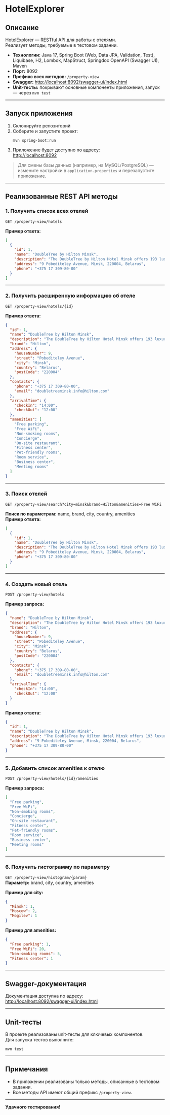 # HotelExplorer

## Описание

HotelExplorer — RESTful API для работы с отелями.  
Реализует методы, требуемые в тестовом задании.

- **Технологии:** Java 17, Spring Boot (Web, Data JPA, Validation, Test), Liquibase, H2, Lombok, MapStruct, Springdoc OpenAPI (Swagger UI), Maven
- **Порт:** 8092
- **Префикс всех методов:** `/property-view`
- **Swagger:** [http://localhost:8092/swagger-ui/index.html](http://localhost:8092/swagger-ui/index.html)
- **Unit-тесты:** покрывают основные компоненты приложения, запуск — через `mvn test`

---

## Запуск приложения

1. Склонируйте репозиторий
2. Соберите и запустите проект:
   ```
   mvn spring-boot:run
   ```
3. Приложение будет доступно по адресу:  
   [http://localhost:8092](http://localhost:8092)

> Для смены базы данных (например, на MySQL/PostgreSQL) — измените настройки в `application.properties` и перезапустите приложение.

---

## Реализованные REST API методы

### 1. Получить список всех отелей  
`GET /property-view/hotels`

**Пример ответа:**
```json
[
  {
    "id": 1,
    "name": "DoubleTree by Hilton Minsk",
    "description": "The DoubleTree by Hilton Hotel Minsk offers 193 luxurious rooms in the Belorussian capital and stunning views of Minsk city from the hotel's 20th floor ...",
    "address": "9 Pobediteley Avenue, Minsk, 220004, Belarus",
    "phone": "+375 17 309-80-00"
  }
]
```

---

### 2. Получить расширенную информацию об отеле  
`GET /property-view/hotels/{id}`

**Пример ответа:**
```json
{
  "id": 1,
  "name": "DoubleTree by Hilton Minsk",
  "description": "The DoubleTree by Hilton Hotel Minsk offers 193 luxurious rooms in the Belorussian capital and stunning views of Minsk city from the hotel's 20th floor ...",
  "brand": "Hilton",
  "address": {
    "houseNumber": 9,
    "street": "Pobediteley Avenue",
    "city": "Minsk",
    "country": "Belarus",
    "postCode": "220004"
  },
  "contacts": {
    "phone": "+375 17 309-80-00",
    "email": "doubletreeminsk.info@hilton.com"
  },
  "arrivalTime": {
    "checkIn": "14:00",
    "checkOut": "12:00"
  },
  "amenities": [
    "Free parking",
    "Free WiFi",
    "Non-smoking rooms",
    "Concierge",
    "On-site restaurant",
    "Fitness center",
    "Pet-friendly rooms",
    "Room service",
    "Business center",
    "Meeting rooms"
  ]
}
```

---

### 3. Поиск отелей  
`GET /property-view/search?city=minsk&brand=Hilton&amenities=Free WiFi`

**Поиск по параметрам:** name, brand, city, country, amenities  
**Пример ответа:**
```json
[
  {
    "id": 1,
    "name": "DoubleTree by Hilton Minsk",
    "description": "The DoubleTree by Hilton Hotel Minsk offers 193 luxurious rooms in the Belorussian capital and stunning views of Minsk city from the hotel's 20th floor ...",
    "address": "9 Pobediteley Avenue, Minsk, 220004, Belarus",
    "phone": "+375 17 309-80-00"
  }
]
```

---

### 4. Создать новый отель  
`POST /property-view/hotels`

**Пример запроса:**
```json
{
  "name": "DoubleTree by Hilton Minsk",
  "description": "The DoubleTree by Hilton Hotel Minsk offers 193 luxurious rooms in the Belorussian capital and stunning views of Minsk city from the hotel's 20th floor ...",
  "brand": "Hilton",
  "address": {
    "houseNumber": 9,
    "street": "Pobediteley Avenue",
    "city": "Minsk",
    "country": "Belarus",
    "postCode": "220004"
  },
  "contacts": {
    "phone": "+375 17 309-80-00",
    "email": "doubletreeminsk.info@hilton.com"
  },
  "arrivalTime": {
    "checkIn": "14:00",
    "checkOut": "12:00"
  }
}
```
**Пример ответа:**
```json
{
  "id": 1,
  "name": "DoubleTree by Hilton Minsk",
  "description": "The DoubleTree by Hilton Hotel Minsk offers 193 luxurious rooms in the Belorussian capital and stunning views of Minsk city from the hotel's 20th floor ...",
  "address": "9 Pobediteley Avenue, Minsk, 220004, Belarus",
  "phone": "+375 17 309-80-00"
}
```

---

### 5. Добавить список amenities к отелю  
`POST /property-view/hotels/{id}/amenities`

**Пример запроса:**
```json
[
  "Free parking",
  "Free WiFi",
  "Non-smoking rooms",
  "Concierge",
  "On-site restaurant",
  "Fitness center",
  "Pet-friendly rooms",
  "Room service",
  "Business center",
  "Meeting rooms"
]
```

---

### 6. Получить гистограмму по параметру  
`GET /property-view/histogram/{param}`  
**Параметр:** brand, city, country, amenities

**Пример для city:**
```json
{
  "Minsk": 1,
  "Moscow": 2,
  "Mogilev": 1
}
```
**Пример для amenities:**
```json
{
  "Free parking": 1,
  "Free WiFi": 20,
  "Non-smoking rooms": 5,
  "Fitness center": 1
}
```

---

## Swagger-документация

Документация доступна по адресу:  
[http://localhost:8092/swagger-ui/index.html](http://localhost:8092/swagger-ui/index.html)

---

## Unit-тесты

В проекте реализованы unit-тесты для ключевых компонентов.  
Для запуска тестов выполните:
```
mvn test
```

---

## Примечания

- В приложении реализованы только методы, описанные в тестовом задании.
- Все методы API имеют общий префикс `/property-view`.

---

**Удачного тестирования!**
